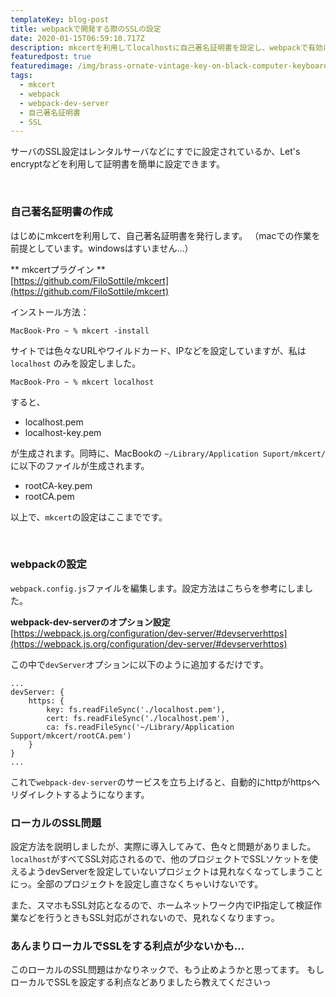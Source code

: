 ```yaml
---
templateKey: blog-post
title: webpackで開発する際のSSLの設定
date: 2020-01-15T06:59:10.717Z
description: mkcertを利用してlocalhostに自己著名証明書を設定し、webpackで有効にする方法を紹介します
featuredpost: true
featuredimage: /img/brass-ornate-vintage-key-on-black-computer-keyboard-39389.jpg
tags:
  - mkcert
  - webpack
  - webpack-dev-server
  - 自己著名証明書
  - SSL
---
```

サーバのSSL設定はレンタルサーバなどにすでに設定されているか、Let's encryptなどを利用して証明書を簡単に設定できます。

<br>

### 自己著名証明書の作成
はじめにmkcertを利用して、自己著名証明書を発行します。
（macでの作業を前提としています。windowsはすいません…）

** mkcertプラグイン **  
[https://github.com/FiloSottile/mkcert](https://github.com/FiloSottile/mkcert)

インストール方法：
```
MacBook-Pro ~ % mkcert -install
```

サイトでは色々なURLやワイルドカード、IPなどを設定していますが、私は `localhost` のみを設定しました。
```
MacBook-Pro ~ % mkcert localhost
```
すると、
- localhost.pem
- localhost-key.pem

が生成されます。同時に、MacBookの `~/Library/Application Suport/mkcert/` に以下のファイルが生成されます。

- rootCA-key.pem
- rootCA.pem

以上で、`mkcert`の設定はここまでです。

<br>

### webpackの設定
`webpack.config.js`ファイルを編集します。設定方法はこちらを参考にしました。 

**webpack-dev-serverのオプション設定**
[https://webpack.js.org/configuration/dev-server/#devserverhttps](https://webpack.js.org/configuration/dev-server/#devserverhttps)

この中で`devServer`オプションに以下のように追加するだけです。

```
...
devServer: {
    https: {
        key: fs.readFileSync('./localhost.pem'),
        cert: fs.readFileSync('./localhost.pem'),
        ca: fs.readFileSync('~/Library/Application Support/mkcert/rootCA.pem')
    }
}
...
```

これで`webpack-dev-server`のサービスを立ち上げると、自動的にhttpがhttpsへリダイレクトするようになります。


### ローカルのSSL問題
設定方法を説明しましたが、実際に導入してみて、色々と問題がありました。  
`localhost`がすべてSSL対応されるので、他のプロジェクトでSSLソケットを使えるようdevServerを設定していないプロジェクトは見れなくなってしまうことにっ。全部のプロジェクトを設定し直さなくちゃいけないです。

また、スマホもSSL対応となるので、ホームネットワーク内でIP指定して検証作業などを行うときもSSL対応がされないので、見れなくなりますっ。

### あんまりローカルでSSLをする利点が少ないかも…
このローカルのSSL問題はかなりネックで、もう止めようかと思ってます。
もしローカルでSSLを設定する利点などありましたら教えてくださいっ
